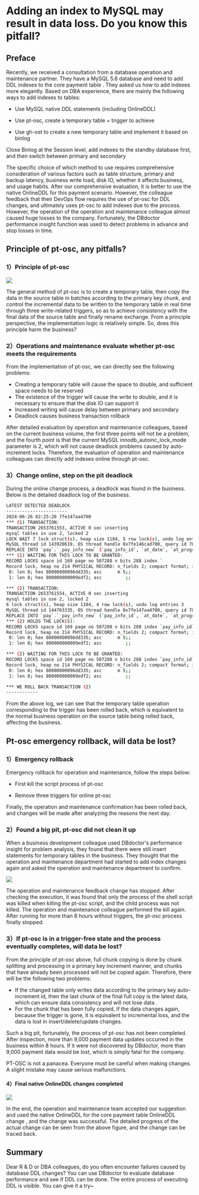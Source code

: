 # Adding an index to MySQL may result in data loss. Do you know this pitfall?

## Preface

Recently, we received a consultation from a database operation and maintenance partner. They have a MySQL 5.6 database and need to add DDL indexes to the core payment table . They asked us how to add indexes more elegantly. Based on DBA experience, there are mainly the following ways to add indexes to tables:

- Use MySQL native DDL statements (including OnlineDDL)

- Use pt-osc, create a temporary table + trigger to achieve

- Use gh-ost to create a new temporary table and implement it based on binlog

Close Binlog at the Session level, add indexes to the standby database first, and then switch between primary and secondary

The specific choice of which method to use requires comprehensive consideration of various factors such as table structure, primary and backup latency, business write load, disk IO, whether it affects business, and usage habits. After our comprehensive evaluation, it is better to use the native OnlineDDL for this payment scenario. However, the colleague feedback that their DevOps flow requires the use of pt-osc for DDL changes, and ultimately uses pt-osc to add indexes due to the process. However, the operation of the operation and maintenance colleague almost caused huge losses to the company. Fortunately, the DBdoctor performance insight function was used to detect problems in advance and stop losses in time.

## Principle of pt-osc, any pitfalls?
### 1）Principle of pt-osc

![](https://mmbiz.qpic.cn/mmbiz_png/dFRFrFfpIZnQLibXQKiciaBeelc6FXb34Isya01ic73LhmcElpGzptQr8dAytp6lXgqaq1Xib4QuYEj4Je0utTsw7lA/640?wx_fmt=png&from=appmsg&tp=webp&wxfrom=5&wx_lazy=1&wx_co=1)

The general method of pt-osc is to create a temporary table, then copy the data in the source table in batches according to the primary key chunk, and control the incremental data to be written to the temporary table in real time through three write-related triggers, so as to achieve consistency with the final data of the source table and finally rename exchange. From a principle perspective, the implementation logic is relatively simple. So, does this principle harm the business?

### 2）Operations and maintenance evaluate whether pt-osc meets the requirements
From the implementation of pt-osc, we can directly see the following problems:
- Creating a temporary table will cause the space to double, and sufficient space needs to be reserved
- The existence of the trigger will cause the write to double, and it is necessary to ensure that the disk IO can support it
- Increased writing will cause delay between primary and secondary
- Deadlock causes business transaction rollback

After detailed evaluation by operation and maintenance colleagues, based on the current business volume, the first three points will not be a problem, and the fourth point is that the current MySQL innodb_autoinc_lock_mode parameter is 2, which will not cause deadlock problems caused by auto-increment locks. Therefore, the evaluation of operation and maintenance colleagues can directly add indexes online through pt-osc.

### 3）Change online, step on the pit deadlock

During the online change process, a deadlock was found in the business. Below is the detailed deadlock log of the business.

```Bash
LATEST DETECTED DEADLOCK
-----------------------
2024-06-26 02:25:20 7fe147aa4700
*** (1) TRANSACTION:
TRANSACTION 2653761553, ACTIVE 0 sec inserting
mysql tables in use 2, locked 2
LOCK WAIT 7 lock struct(s), heap size 1184, 5 row lock(s), undo log entries 3
MySQL thread id 143920619, OS thread handle 0x7fe146cad700, query id 7056859581 update
REPLACE INTO `pay`.`_pay_info_new` (`pay_info_id`, `at_date`, `at_progress`, `ag_no`, `bs_status`, `buyer_id`, `contract_code`, `contract_id`...
*** (1) WAITING FOR THIS LOCK TO BE GRANTED:
RECORD LOCKS space id 169 page no 507288 n bits 288 index `
Record lock, heap no 214 PHYSICAL RECORD: n_fields 2; compact format; info bits 32
 0: len 8; hex 80000000096dd335; asc      m 5;;
 1: len 8; hex 800000000009edf2; asc         ;;

*** (2) TRANSACTION:
TRANSACTION 2653761554, ACTIVE 0 sec inserting
mysql tables in use 2, locked 2
6 lock struct(s), heap size 1184, 4 row lock(s), undo log entries 3
MySQL thread id 144763335, OS thread handle 0x7fe147aa4700, query id 7056859583 update
REPLACE INTO `pay`.`_pay_info_new` (`pay_info_id`, `at_date`, `at_progress`, `ag_no`, `bs_status`, `buyer_id`, `contract_code`, `contract_id`...
*** (2) HOLDS THE LOCK(S):
RECORD LOCKS space id 169 page no 507288 n bits 288 index `pay_info_id` of table `pay`.`_pay_info_new` trx id 2653761554 lock_mode X locks rec but not gap
Record lock, heap no 214 PHYSICAL RECORD: n_fields 2; compact format; info bits 32
 0: len 8; hex 80000000096dd335; asc      m 5;;
 1: len 8; hex 800000000009edf2; asc         ;;

*** (2) WAITING FOR THIS LOCK TO BE GRANTED:
RECORD LOCKS space id 169 page no 507288 n bits 288 index `pay_info_id` of table `pay`.`_pay_info_new` trx id 2653761554 lock_mode X waiting
Record lock, heap no 214 PHYSICAL RECORD: n_fields 2; compact format; info bits 32
 0: len 8; hex 80000000096dd335; asc      m 5;;
 1: len 8; hex 800000000009edf2; asc         ;;

*** WE ROLL BACK TRANSACTION (2)
------------
```

From the above log, we can see that the temporary table operation corresponding to the trigger has been rolled back, which is equivalent to the normal business operation on the source table being rolled back, affecting the business.

## Pt-osc emergency rollback, will data be lost?

### 1）Emergency rollback

Emergency rollback for operation and maintenance, follow the steps below:

- First kill the script process of pt-osc

- Remove three triggers for online pt-osc

Finally, the operation and maintenance confirmation has been rolled back, and changes will be made after analyzing the reasons the next day.

### 2）Found a big pit, pt-osc did not clean it up

When a business development colleague used DBdoctor's performance insight for problem analysis, they found that there were still insert statements for temporary tables in the business. They thought that the operation and maintenance department had started to add index changes again and asked the operation and maintenance department to confirm.

![](https://mmbiz.qpic.cn/mmbiz_png/dFRFrFfpIZnQLibXQKiciaBeelc6FXb34IsC81fAhVWOiaN9ibsx8PJ5HYJa7nxfPiad9duibNfm8H4RicQK2YYcZCejgQ/640?wx_fmt=png&from=appmsg&tp=webp&wxfrom=5&wx_lazy=1&wx_co=1)

The operation and maintenance feedback change has stopped. After checking the execution, it was found that only the process of the shell script was killed when killing the pt-osc script, and the child process was not killed. The operation and maintenance colleague performed the kill again. After running for more than 8 hours without triggers, the pt-osc process finally stopped.

### 3）If pt-osc is in a trigger-free state and the process eventually completes, will data be lost?

From the principle of pt-osc above, full chunk copying is done by chunk splitting and processing in a primary key increment manner, and chunks that have already been processed will not be copied again. Therefore, there will be the following two problems:

- If the changed table only writes data according to the primary key auto-increment id, then the last chunk of the final full copy is the latest data, which can ensure data consistency and will not lose data .
- For the chunk that has been fully copied, if the data changes again, because the trigger is gone, it is equivalent to incremental loss, and the data is lost in insert/delete/update changes.

Such a big pit, fortunately, the process of pt-osc has not been completed. After inspection, more than 9,000 payment data updates occurred in the business within 8 hours. If it were not discovered by DBdoctor, more than 9,000 payment data would be lost, which is simply fatal for the company.

PT-OSC is not a panacea. Everyone must be careful when making changes. A slight mistake may cause serious malfunctions.

#### 4）Final native OnlineDDL changes completed

![](https://mmbiz.qpic.cn/mmbiz_png/dFRFrFfpIZnQLibXQKiciaBeelc6FXb34IsGIzMBnZicUmZyq4GonMVxDE2uNSbT5eKusybsv7DPFYiaPqdXfKxyPWw/640?wx_fmt=png&from=appmsg&tp=webp&wxfrom=5&wx_lazy=1&wx_co=1)

In the end, the operation and maintenance team accepted our suggestion and used the native OnlineDDL for the core payment table OnlineDDL change , and the change was successful. The detailed progress of the actual change can be seen from the above figure, and the change can be traced back.
## Summary

Dear R & D or DBA colleagues, do you often encounter failures caused by database DDL changes? You can use DBdoctor to evaluate database performance and see if DDL can be done. The entire process of executing DDL is visible. You can give it a try~